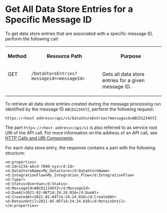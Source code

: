 <!-- loio7de679dd0e5e41c0873195d31eb3d020 -->

# Get All Data Store Entries for a Specific Message ID



To get data store entries that are associated with a specific message ID, perform the following call:


<table>
<tr>
<th valign="top">

Method



</th>
<th valign="top">

Resource Path



</th>
<th valign="top">

Purpose



</th>
</tr>
<tr>
<td valign="top">

GET



</td>
<td valign="top">

`​/DataStoreEntries?messageid=<messageId>` 



</td>
<td valign="top">

Gets all data store entries for a given message ID.



</td>
</tr>
</table>

To retrieve all data store entries created during the message processing run identified by the message ID `ABCD1234XYZ`, perform the following request:

`https://<host address>/api/v1​/DataStoreEntries?messageid=ABCD1234XYZ`

The part `https://<host address>/api/v1` is also referred to as service root URI of the API call. For more information on the address of an API call, see [HTTP Calls and URI Components](http-calls-and-uri-components-ca75e12.md).

For each data store entry, the response contains a part with the following structure:

```
<m:properties>
<d:Id>1234-abcd-7890-xyz</d:Id>
<d:DataStoreName>My_Datastore</d:DataStoreName>
<d:IntegrationFlow>My_Integration_Flow</d:IntegrationFlow>
<d:Type/>
<d:Status>Overdue</d:Status>
<d:MessageId>ABCD1234XYZ</d:MessageId>
<d:DueAt>2021-02-06T14:24:24.016</d:DueAt>
<d:CreatedAt>2021-02-04T14:24:24.016</d:CreatedAt>
<d:RetainUntil>2021-05-05T14:24:24.016</d:RetainUntil>
</m:properties>

```

